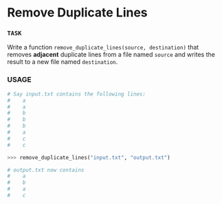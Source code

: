 # Remove Duplicate Lines

### `TASK`

Write a function `remove_duplicate_lines(source, destination)` that removes **adjacent** duplicate lines from a file named `source` and writes the result to a new file named `destination`.

### USAGE

```python
# Say input.txt contains the following lines:
#    a
#    a
#    b
#    b
#    b
#    a
#    c
#    c

>>> remove_duplicate_lines("input.txt", "output.txt")

# output.txt now contains
#    a
#    b
#    a
#    c
```
